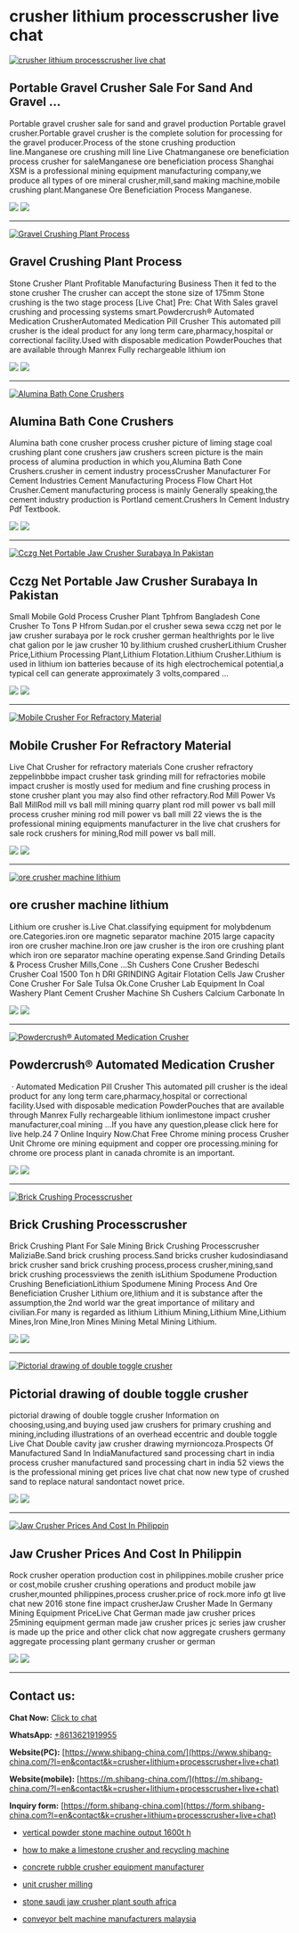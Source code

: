# crusher lithium processcrusher live chat

<a href="https://swt.shibang-china.com/?l=en&img&k=crusher+lithium+processcrusher+live+chat" target="_blank">![crusher lithium processcrusher live chat](http://static.shibang-china.com/all-800x300/159.jpg)</a>

## Portable Gravel Crusher Sale For Sand And Gravel …
Portable gravel crusher sale for sand and gravel production Portable gravel crusher.Portable gravel crusher is the complete solution for processing for the gravel producer.Process of the stone crushing production line.Manganese ore crushing mill line Live Chatmanganese ore beneficiation process crusher for saleManganese ore beneficiation process Shanghai XSM is a professional mining equipment manufacturing company,we produce all types of ore mineral crusher,mill,sand making machine,mobile crushing plant.Manganese Ore Beneficiation Process Manganese.


<a href="https://whatsapp.shibangsoft.com/WhatsApp.php" target="_blank" title="WhatsApp">![](http://static.shibang-china.com/icon/whatsapp.png)</a> <a href="https://swt.shibang-china.com/?l=en&icon&k=crusher+lithium+processcrusher+live+chat" target="_blank">![](http://static.shibang-china.com/icon/chat-en.png)</a>

---

<a href="https://swt.shibang-china.com/?l=en&img&k=crusher+lithium+processcrusher+live+chat" target="_blank">![Gravel Crushing Plant Process](http://static.shibang-china.com/all-800x300/606.jpg)</a>

## Gravel Crushing Plant Process
Stone Crusher Plant Profitable Manufacturing Business Then it fed to the stone crusher The crusher can accept the stone size of 175mm Stone crushing is the two stage process [Live Chat] Pre: Chat With Sales gravel crushing and processing systems smart.Powdercrush&#174; Automated Medication CrusherAutomated Medication Pill Crusher This automated pill crusher is the ideal product for any long term care,pharmacy,hospital or correctional facility.Used with disposable medication PowderPouches that are available through Manrex Fully rechargeable lithium ion


<a href="https://whatsapp.shibangsoft.com/WhatsApp.php" target="_blank" title="WhatsApp">![](http://static.shibang-china.com/icon/whatsapp.png)</a> <a href="https://swt.shibang-china.com/?l=en&icon&k=crusher+lithium+processcrusher+live+chat" target="_blank">![](http://static.shibang-china.com/icon/chat-en.png)</a>

---

<a href="https://swt.shibang-china.com/?l=en&img&k=crusher+lithium+processcrusher+live+chat" target="_blank">![Alumina Bath Cone Crushers](http://static.shibang-china.com/all-800x300/1035.jpg)</a>

## Alumina Bath Cone Crushers
Alumina bath cone crusher process crusher picture of liming stage coal crushing plant cone crushers jaw crushers screen picture is the main process of alumina production in which you,Alumina Bath Cone Crushers.crusher in cement industry processCrusher Manufacturer For Cement Industries Cement Manufacturing Process Flow Chart Hot Crusher.Cement manufacturing process is mainly Generally speaking,the cement industry production is Portland cement.Crushers In Cement Industry Pdf Textbook.


<a href="https://whatsapp.shibangsoft.com/WhatsApp.php" target="_blank" title="WhatsApp">![](http://static.shibang-china.com/icon/whatsapp.png)</a> <a href="https://swt.shibang-china.com/?l=en&icon&k=crusher+lithium+processcrusher+live+chat" target="_blank">![](http://static.shibang-china.com/icon/chat-en.png)</a>

---

<a href="https://swt.shibang-china.com/?l=en&img&k=crusher+lithium+processcrusher+live+chat" target="_blank">![Cczg Net Portable Jaw Crusher Surabaya In Pakistan](http://static.shibang-china.com/all-800x300/1435.jpg)</a>

## Cczg Net Portable Jaw Crusher Surabaya In Pakistan
Small Mobile Gold Process Crusher Plant Tphfrom Bangladesh Cone Crusher To Tons P Hfrom Sudan.por el crusher sewa sewa cczg net por le jaw crusher surabaya por le rock crusher german healthrights por le live chat galion por le jaw crusher 10 by.lithium crushed crusherLithium Crusher Price,Lithium Processing Plant,Lithium Flotation.Lithium Crusher.Lithium is used in lithium ion batteries because of its high electrochemical potential,a typical cell can generate approximately 3 volts,compared …


<a href="https://whatsapp.shibangsoft.com/WhatsApp.php" target="_blank" title="WhatsApp">![](http://static.shibang-china.com/icon/whatsapp.png)</a> <a href="https://swt.shibang-china.com/?l=en&icon&k=crusher+lithium+processcrusher+live+chat" target="_blank">![](http://static.shibang-china.com/icon/chat-en.png)</a>

---

<a href="https://swt.shibang-china.com/?l=en&img&k=crusher+lithium+processcrusher+live+chat" target="_blank">![Mobile Crusher For Refractory Material](http://static.shibang-china.com/all-800x300/782.jpg)</a>

## Mobile Crusher For Refractory Material
Live Chat Crusher for refractory materials Cone crusher refractory zeppelinbbbe impact crusher task grinding mill for refractories mobile impact crusher is mostly used for medium and fine crushing process in stone crusher plant you may also find other refractory.Rod Mill Power Vs Ball MillRod mill vs ball mill mining quarry plant rod mill power vs ball mill process crusher mining rod mill power vs ball mill 22 views the is the professional mining equipments manufacturer in the live chat crushers for sale rock crushers for mining,Rod mill power vs ball mill.


<a href="https://whatsapp.shibangsoft.com/WhatsApp.php" target="_blank" title="WhatsApp">![](http://static.shibang-china.com/icon/whatsapp.png)</a> <a href="https://swt.shibang-china.com/?l=en&icon&k=crusher+lithium+processcrusher+live+chat" target="_blank">![](http://static.shibang-china.com/icon/chat-en.png)</a>

---

<a href="https://swt.shibang-china.com/?l=en&img&k=crusher+lithium+processcrusher+live+chat" target="_blank">![ore crusher machine lithium](http://static.shibang-china.com/all-800x300/1323.jpg)</a>

## ore crusher machine lithium
Lithium ore crusher is.Live Chat.classifying equipment for molybdenum ore.Categories.iron ore magnetic separator machine 2015 large capacity iron ore crusher machine.Iron ore jaw crusher is the iron ore crushing plant which iron ore separator machine operating expense.Sand Grinding Details &amp; Process Crusher Mills,Cone …Sh Cushers Cone Crusher Bedeschi Crusher Coal 1500 Ton h DRI GRINDING Agitair Flotation Cells Jaw Crusher Cone Crusher For Sale Tulsa Ok.Cone Crusher Lab Equipment In Coal Washery Plant Cement Crusher Machine Sh Cushers Calcium Carbonate In


<a href="https://whatsapp.shibangsoft.com/WhatsApp.php" target="_blank" title="WhatsApp">![](http://static.shibang-china.com/icon/whatsapp.png)</a> <a href="https://swt.shibang-china.com/?l=en&icon&k=crusher+lithium+processcrusher+live+chat" target="_blank">![](http://static.shibang-china.com/icon/chat-en.png)</a>

---

<a href="https://swt.shibang-china.com/?l=en&img&k=crusher+lithium+processcrusher+live+chat" target="_blank">![Powdercrush&#174; Automated Medication Crusher](http://static.shibang-china.com/all-800x300/834.jpg)</a>

## Powdercrush&#174; Automated Medication Crusher
&nbsp;&#0183;&#32;Automated Medication Pill Crusher This automated pill crusher is the ideal product for any long term care,pharmacy,hospital or correctional facility.Used with disposable medication PowderPouches that are available through Manrex Fully rechargeable lithium ionlimestone impact crusher manufacturer,coal mining …If you have any question,please click here for live help.24 7 Online Inquiry Now.Chat Free Chrome mining process Crusher Unit Chrome ore mining equipment and copper ore processing.mining for chrome ore process plant in canada chromite is an important.


<a href="https://whatsapp.shibangsoft.com/WhatsApp.php" target="_blank" title="WhatsApp">![](http://static.shibang-china.com/icon/whatsapp.png)</a> <a href="https://swt.shibang-china.com/?l=en&icon&k=crusher+lithium+processcrusher+live+chat" target="_blank">![](http://static.shibang-china.com/icon/chat-en.png)</a>

---

<a href="https://swt.shibang-china.com/?l=en&img&k=crusher+lithium+processcrusher+live+chat" target="_blank">![Brick Crushing Processcrusher](http://static.shibang-china.com/all-800x300/1308.jpg)</a>

## Brick Crushing Processcrusher
Brick Crushing Plant For Sale Mining Brick Crushing Processcrusher MaliziaBe.Sand brick crushing process.Sand bricks crusher kudosindiasand brick crusher sand brick crushing process,process crusher,mining,sand brick crushing processviews the zenith isLithium Spodumene Production Crushing BeneficiationLithium Spodumene Mining Process And Ore Beneficiation Crusher Lithium ore,lithium and it is substance after the assumption,the 2nd world war the great importance of military and civilian.For many is regarded as lithium Lithium Mining,Lithium Mine,Lithium Mines,Iron Mine,Iron Mines Mining Metal Mining Lithium.


<a href="https://whatsapp.shibangsoft.com/WhatsApp.php" target="_blank" title="WhatsApp">![](http://static.shibang-china.com/icon/whatsapp.png)</a> <a href="https://swt.shibang-china.com/?l=en&icon&k=crusher+lithium+processcrusher+live+chat" target="_blank">![](http://static.shibang-china.com/icon/chat-en.png)</a>

---

<a href="https://swt.shibang-china.com/?l=en&img&k=crusher+lithium+processcrusher+live+chat" target="_blank">![Pictorial drawing of double toggle crusher](http://static.shibang-china.com/all-800x300/88.jpg)</a>

## Pictorial drawing of double toggle crusher
pictorial drawing of double toggle crusher Information on choosing,using,and buying used jaw crushers for primary crushing and mining,including illustrations of an overhead eccentric and double toggle Live Chat Double cavity jaw crusher drawing myrnioncoza.Prospects Of Manufactured Sand In IndiaManufactured sand processing chart in india process crusher manufactured sand processing chart in india 52 views the is the professional mining get prices live chat chat now new type of crushed sand to replace natural sandontact nowet price.


<a href="https://whatsapp.shibangsoft.com/WhatsApp.php" target="_blank" title="WhatsApp">![](http://static.shibang-china.com/icon/whatsapp.png)</a> <a href="https://swt.shibang-china.com/?l=en&icon&k=crusher+lithium+processcrusher+live+chat" target="_blank">![](http://static.shibang-china.com/icon/chat-en.png)</a>

---

<a href="https://swt.shibang-china.com/?l=en&img&k=crusher+lithium+processcrusher+live+chat" target="_blank">![Jaw Crusher Prices And Cost In Philippin](http://static.shibang-china.com/all-800x300/1148.jpg)</a>

## Jaw Crusher Prices And Cost In Philippin
Rock crusher operation production cost in philippines.mobile crusher price or cost,mobile crusher crushing operations and product mobile jaw crusher,mounted philippines,process crusher.price of rock.more info gt live chat new 2016 stone fine impact crusherJaw Crusher Made In Germany Mining Equipment PriceLive Chat German made jaw crusher prices 25mining equipment german made jaw crusher prices jc series jaw crusher is made up the price and other click chat now aggregate crushers germany aggregate processing plant germany crusher or german


<a href="https://whatsapp.shibangsoft.com/WhatsApp.php" target="_blank" title="WhatsApp">![](http://static.shibang-china.com/icon/whatsapp.png)</a> <a href="https://swt.shibang-china.com/?l=en&icon&k=crusher+lithium+processcrusher+live+chat" target="_blank">![](http://static.shibang-china.com/icon/chat-en.png)</a>

---
## Contact us:

**Chat Now:** [Click to chat](https://swt.shibang-china.com?l=en&contact&k=crusher+lithium+processcrusher+live+chat)

**WhatsApp:**  [+8613621919955](https://whatsapp.shibangsoft.com/WhatsApp.php)

**Website(PC):** [https://www.shibang-china.com/](https://www.shibang-china.com/?l=en&contact&k=crusher+lithium+processcrusher+live+chat)

**Website(mobile):** [https://m.shibang-china.com/](https://m.shibang-china.com/?l=en&contact&k=crusher+lithium+processcrusher+live+chat)

**Inquiry form:** [https://form.shibang-china.com](https://form.shibang-china.com?l=en&contact&k=crusher+lithium+processcrusher+live+chat)

* [vertical powder stone machine output 1600t h](../165/vertical%20powder%20stone%20machine%20output%201600t%20h.md)

* [how to make a limestone crusher and recycling machine](../166/how%20to%20make%20a%20limestone%20crusher%20and%20recycling%20machine.md)

* [concrete rubble crusher equipment manufacturer](../166/concrete%20rubble%20crusher%20equipment%20manufacturer.md)

* [unit crusher milling](../163/unit%20crusher%20milling.md)

* [stone saudi jaw crusher plant south africa](../166/stone%20saudi%20jaw%20crusher%20plant%20south%20africa.md)

* [conveyor belt machine manufacturers malaysia](../168/conveyor%20belt%20machine%20manufacturers%20malaysia.md)